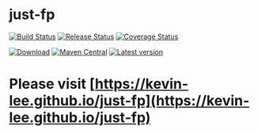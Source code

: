 # just-fp

[![Build Status](https://github.com/Kevin-Lee/just-fp/workflows/Build-All/badge.svg)](https://github.com/Kevin-Lee/just-fp/actions?workflow=Build-All)
[![Release Status](https://github.com/Kevin-Lee/just-fp/workflows/Release/badge.svg)](https://github.com/Kevin-Lee/just-fp/actions?workflow=Release)
[![Coverage Status](https://coveralls.io/repos/github/Kevin-Lee/just-fp/badge.svg?branch=main)](https://coveralls.io/github/Kevin-Lee/just-fp?branch=main)

[![Download](https://api.bintray.com/packages/kevinlee/maven/just-fp/images/download.svg)](https://bintray.com/kevinlee/maven/just-fp/_latestVersion)
[![Maven Central](https://maven-badges.herokuapp.com/maven-central/io.kevinlee/just-fp_2.13/badge.svg)](https://search.maven.org/artifact/io.kevinlee/just-fp_2.13)
[![Latest version](https://index.scala-lang.org/kevin-lee/just-fp/just-fp/latest.svg)](https://index.scala-lang.org/kevin-lee/just-fp/just-fp)

# Please visit [https://kevin-lee.github.io/just-fp](https://kevin-lee.github.io/just-fp)
